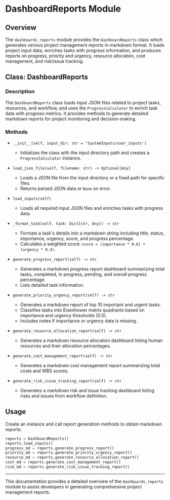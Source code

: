 # DashboardReports Module

## Overview
The `dashboards_reports` module provides the `DashboardReports` class which generates various project management reports in markdown format. It loads project input data, enriches tasks with progress information, and produces reports on progress, priority and urgency, resource allocation, cost management, and risk/issue tracking.

## Class: DashboardReports

### Description
The `DashboardReports` class loads input JSON files related to project tasks, resources, and workflow, and uses the `ProgressCalculator` to enrich task data with progress metrics. It provides methods to generate detailed markdown reports for project monitoring and decision-making.

### Methods

- `__init__(self, input_dir: str = 'SystemInputs/user_inputs')`
  - Initializes the class with the input directory path and creates a `ProgressCalculator` instance.

- `load_json_file(self, filename: str) -> Optional[Any]`
  - Loads a JSON file from the input directory or a fixed path for specific files.
  - Returns parsed JSON data or `None` on error.

- `load_inputs(self)`
  - Loads all required input JSON files and enriches tasks with progress data.

- `_format_task(self, task: Dict[str, Any]) -> str`
  - Formats a task's details into a markdown string including title, status, importance, urgency, score, and progress percentage.
  - Calculates a weighted score: `score = (importance * 0.6) + (urgency * 0.4)`.

- `generate_progress_report(self) -> str`
  - Generates a markdown progress report dashboard summarizing total tasks, completed, in progress, pending, and overall progress percentage.
  - Lists detailed task information.

- `generate_priority_urgency_report(self) -> str`
  - Generates a markdown report of top 10 important and urgent tasks.
  - Classifies tasks into Eisenhower matrix quadrants based on importance and urgency thresholds (0.5).
  - Includes notes if importance or urgency data is missing.

- `generate_resource_allocation_report(self) -> str`
  - Generates a markdown resource allocation dashboard listing human resources and their allocation percentages.

- `generate_cost_management_report(self) -> str`
  - Generates a markdown cost management report summarizing total costs and WBS scores.

- `generate_risk_issue_tracking_report(self) -> str`
  - Generates a markdown risk and issue tracking dashboard listing risks and issues from workflow definition.

## Usage
Create an instance and call report generation methods to obtain markdown reports:

```python
reports = DashboardReports()
reports.load_inputs()
progress_md = reports.generate_progress_report()
priority_md = reports.generate_priority_urgency_report()
resource_md = reports.generate_resource_allocation_report()
cost_md = reports.generate_cost_management_report()
risk_md = reports.generate_risk_issue_tracking_report()
```

---

This documentation provides a detailed overview of the `dashboards_reports` module to assist developers in generating comprehensive project management reports.
